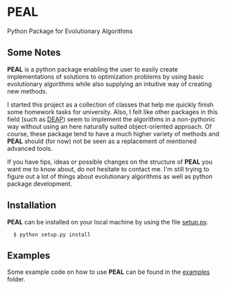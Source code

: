 # PEAL

Python Package for Evolutionary Algorithms

## Some Notes

__PEAL__ is a python package enabling the user to easily create implementations of solutions to
optimization problems by using basic evolutionary algorithms while also supplying an intuitive way
of creating new methods.

I started this project as a collection of classes that help me quickly finish some homework tasks
for university.
Also, I felt like other packages in this field (such as [DEAP](https://github.com/DEAP/deap))
seem to implement the algorithms in a non-pythonic way without using an here naturally suited
object-oriented approach. Of course, these package tend to have a much higher variety of methods
and __PEAL__ should (for now) not be seen as a replacement of mentioned advanced tools.

If you have tips, ideas or possible changes on the structure of __PEAL__ you want me to know about,
do not hesitate to contact me. I'm still trying to figure out a lot of things about evolutionary
algorithms as well as python package development.

## Installation

__PEAL__ can be installed on your local machine by using the file [setup.py](setup.py).
```
  $ python setup.py install
```

## Examples

Some example code on how to use __PEAL__ can be found in the [examples](examples) folder.
